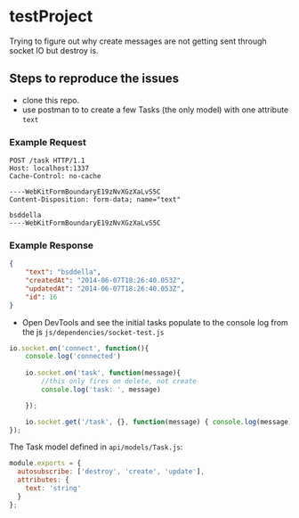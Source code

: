 # testProject

Trying to figure out why create messages are not getting sent through socket IO but destroy is.

## Steps to reproduce the issues
- clone this repo.
- use postman to to create a few Tasks (the only model) with one attribute `text`

### Example Request
```text
POST /task HTTP/1.1
Host: localhost:1337
Cache-Control: no-cache

----WebKitFormBoundaryE19zNvXGzXaLvS5C
Content-Disposition: form-data; name="text"

bsddella
----WebKitFormBoundaryE19zNvXGzXaLvS5C
```

### Example Response
```json
{
    "text": "bsddella",
    "createdAt": "2014-06-07T18:26:40.053Z",
    "updatedAt": "2014-06-07T18:26:40.053Z",
    "id": 16
}
```

- Open DevTools and see the initial tasks populate to the console log from the js `js/dependencies/socket-test.js`

```javascript
io.socket.on('connect', function(){
    console.log('connected')
    
    io.socket.on('task', function(message){
        //this only fires on delete, not create
        console.log('task: ', message)

    });

    io.socket.get('/task', {}, function(message) { console.log(message)});
});
```

The Task model defined in `api/models/Task.js`:
```javascript
module.exports = {
  autosubscribe: ['destroy', 'create', 'update'],
  attributes: {
    text: 'string'
  }
};
```
